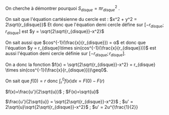 On cherche à démontrer pourquoi $S_{disque} = πr_{disque}^2$ .

On sait que l'équation cartésienne du cercle est :
$x^2 + y^2 = 2\sqrt{r_{disque}}$ 
Et donc que l'équation demi cercle défine sur $[-r_{disque};r_{disque}]$ est $y = \sqrt{2\sqrt{r_{disque}}-x^2}$ 

On sait aussi que $cos^{-1}(\frac{x}{r_{disque}}) = α$ et donc que l'équation $y = r_{disque}\times sin(cos^{-1}(\frac{x}{r_{disque}}))$ est aussi l'équation demi cercle définie sur $[-r_{disque};r_{disque}]$.

On a donc la fonction $f(x) = \sqrt{2\sqrt{r_{disque}}-x^2} = r_{disque} \times sin(cos^{-1}(\frac{x}{r_{disque}}))\geq0$.

On sait que $f(0) = r$ donc $\int_{r}^{0} f(x) dx = F(0)-F(r)$ 

$f(x)=\frac{u'}{2\sqrt{u}}$ ; $F(x)=\sqrt{u}$ 

$\frac{u'}{2\sqrt{u}} = \sqrt{2\sqrt{r_{disque}}-x^2}$ ; $u' = 2\sqrt{u}\sqrt{2\sqrt{r_{disque}}-x^2}$ ; $u' = 2u^{\frac{1}{2}}